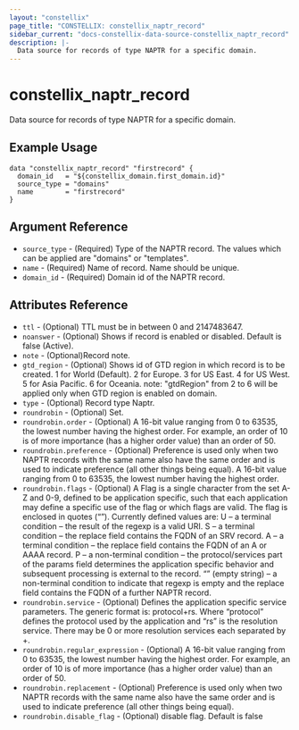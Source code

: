 ```yaml
---
layout: "constellix"
page_title: "CONSTELLIX: constellix_naptr_record"
sidebar_current: "docs-constellix-data-source-constellix_naptr_record"
description: |-
  Data source for records of type NAPTR for a specific domain.
---
```


# constellix_naptr_record
 Data source for records of type NAPTR for a specific domain.

## Example Usage ##

```hcl
data "constellix_naptr_record" "firstrecord" {
  domain_id   = "${constellix_domain.first_domain.id}"
  source_type = "domains"
  name        = "firstrecord"
}

```

## Argument Reference
* `source_type` - (Required) Type of the NAPTR record. The values which can be applied are "domains" or "templates".
* `name` - (Required) Name of record. Name should be unique.
* `domain_id` - (Required) Domain id of the NAPTR record.

## Attributes Reference ##
* `ttl` - (Optional) TTL must be in between 0 and 2147483647.
* `noanswer` - (Optional) Shows if record is enabled or disabled. Default is false (Active).
* `note` - (Optional)Record note.
* `gtd_region` - (Optional) Shows id of GTD region in which record is to be created. 1 for World (Default). 2 for Europe. 3 for US East. 4 for US West. 5 for Asia Pacific. 6 for Oceania. note: "gtdRegion" from 2 to 6 will be applied only when GTD region is enabled on domain.
* `type` - (Optional) Record type Naptr.
* `roundrobin` - (Optional) Set.
* `roundrobin.order` - (Optional) A 16-bit value ranging from 0 to 63535, the lowest number having the highest order. For example, an order of 10 is of more importance (has a higher order value) than an order of 50.
* `roundrobin.preference` - (Optional) Preference is used only when two NAPTR records with the same name also have the same order and is used to indicate preference (all other things being equal). A 16-bit value ranging from 0 to 63535, the lowest number having the highest order.
* `roundrobin.flags` - (Optional) A Flag is a single character from the set A-Z and 0-9, defined to be application specific, such that each application may define a specific use of the flag or which flags are valid. The flag is enclosed in quotes (“”). Currently defined values are: 
U – a terminal condition – the result of the regexp is a valid URI.
S – a terminal condition – the replace field contains the FQDN of an SRV record.
A – a terminal condition – the replace field contains the FQDN of an A or AAAA record.
P – a non-terminal condition – the protocol/services part of the params field determines the application specific behavior and subsequent processing is external to the record.
“” (empty string) – a non-terminal condition to indicate that regexp is empty and the replace field contains the FQDN of a further NAPTR record.
* `roundrobin.service` - (Optional) Defines the application specific service parameters. The generic format is: protocol+rs. Where “protocol” defines the protocol used by the application and “rs” is the resolution service. There may be 0 or more resolution services each separated by +.
* `roundrobin.regular_expression` - (Optional) A 16-bit value ranging from 0 to 63535, the lowest number having the highest order. For example, an order of 10 is of more importance (has a higher order value) than an order of 50.
* `roundrobin.replacement` - (Optional) Preference is used only when two NAPTR records with the same name also have the same order and is used to indicate preference (all other things being equal).
* `roundrobin.disable_flag` - (Optional) disable flag. Default is false

